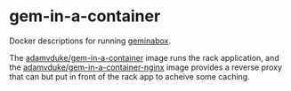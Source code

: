 # gem-in-a-container

Docker descriptions for running [geminabox](https://github.com/geminabox/geminabox).

The [adamvduke/gem-in-a-container](gem-in-a-container) image runs the rack application, and the [adamvduke/gem-in-a-container-nginx](gem-in-a-container-nginx) image provides a reverse proxy that can but put in front of the rack app to acheive some caching.
